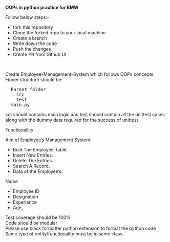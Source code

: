 <p><b>OOPs in python practice for BMW</b></p>

<p>Follow below steps:-</p>
<ul>
  <li>fork this repository</li>
  <li>Clone the forked repo to your local machine</li>
  <li>Create a branch</li>
  <li>Write down the code</li>
  <li>Push the changes</li>
  <li>Create PR from Github UI</li>
</ul>
<br>
<p>Create Employee-Management-System which follows OOPs concepts.<br>Floder structure should be:</p>
<pre>
  Parent folder
    src
    test
  main.py
</pre>
<P>src should contains main logic and test should contain all the unittest cases along with the dummy data required for the success of unittest</P>
<p>Functionallity</p>
<p>Aim of Employee’s Management System:
  <ul>
    <li>Built The Employee Table.</li>
    <li>Insert New Entries.</li>
    <li>Delete The Entries.</li>
    <li>Search A Record.</li>
    <li>Data of the Employee’s:</li>
  </ul>

Name
<ul>
<li>Employee ID</li>
<li>Designation</li>
<li>Experience</li>
<li>Age,</li>
</ul>
</p>

<p>Test coverage should be 100%<br>Code should be modular<br>Please use black formatter python extension to format the python code<br>Same type of entity/functionality must be in same class.</p>
